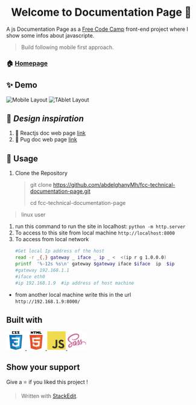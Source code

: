 
<h1 align="center">Welcome to Documentation  Page 👋</h1>

A  js Documentation  Page as a [Free Code Camp](https://www.freecodecamp.org/learn/responsive-web-design/responsive-web-design-projects/build-a-technical-documentation-page) front-end project where I show some infos about javascripte.
> Build following mobile first approach.
### 🏠 [Homepage](https://abdelghanymh.github.io/fcc-technical-documentation-page/)

## ✨ Demo

![Mobile Layout](/resources/img/mobileLayout.GIF)
![TAblet Layout](/resources/img/tablet_layout.GIF)



## :dart: _Design inspiration_
1. 	:star_struck: Reactjs doc web page [link](https://reactjs.org/tutorial/tutorial.html#before-we-start-the-tutorial)
2. :exploding_head: Pug  doc web page [link](https://pugjs.org/api/reference.html)


## 🚀 Usage
1. Clone the Repository  
	> git clone https://github.com/abdelghanyMh/fcc-technical-documentation-page.git
	> 
	> cd fcc-technical-documentation-page
	
>linux user
1. run this  command to run the site in localhost: 
`python -m http.server`
3. To access to this site from local machine 
`http://localhost:8000`
4. To access from local network
	```bash
	#Get local Ip address of the host
	read -r _{,} gateway _ iface _ ip _ <  <(ip r g 1.0.0.0)
	printf  '%-12s %s\n' gateway $gateway iface $iface  ip  $ip  
	#gateway 192.168.1.1
	#iface eth0
	#ip 192.168.1.9  #ip address of host machine 
	```
 - from another local machine write this in the url
 `http://192.168.1.9:8000/`


## Built with
<p align="left"> <a href="https://www.w3schools.com/css/" target="_blank"> <img src="https://raw.githubusercontent.com/devicons/devicon/master/icons/css3/css3-original-wordmark.svg" alt="css3" width="50" height=""/> </a> <a href="https://www.w3.org/html/" target="_blank"> <img src="https://raw.githubusercontent.com/devicons/devicon/master/icons/html5/html5-original-wordmark.svg" alt="html5" width="50" height="50"/> </a> <a href="https://developer.mozilla.org/en-US/docs/Web/JavaScript" target="_blank"> <img src="https://raw.githubusercontent.com/devicons/devicon/master/icons/javascript/javascript-original.svg" alt="javascript" width="50" height="50"/> </a> <a href="https://www.linux.org/" target="_blank"> <img src="https://raw.githubusercontent.com/devicons/devicon/master/icons/sass/sass-original.svg" alt="sass" width="50" height="50"/> </a> </p>


## Show your support

Give a ⭐️ if you liked this  project !

> Written with [StackEdit](https://stackedit.io/).
